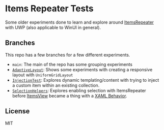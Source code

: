 
# Items Repeater Tests

Some older experiments done to learn and explore around [ItemsRepeater](https://learn.microsoft.com/windows/apps/design/controls/items-repeater) with UWP (also applicable to WinUI in general).

## Branches

This repo has a few branches for a few different experiments.

- `main`: The main of the repo has some grouping experiments
- [`AdaptiveLayout`](https://github.com/michael-hawker/ItemsRepeaterTests/tree/AdaptiveLayout): Shows some experiments with creating a responsive layout with `UniformGridLayout`
- [`InjectionTest`](https://github.com/michael-hawker/ItemsRepeaterTests/tree/InjectionTest): Explores dynamic templating/content with trying to inject a custom item within an existing collection.
- [`SelectionHelpers`](https://github.com/michael-hawker/ItemsRepeaterTests/tree/SelectionHelpers): Explores enabling selection with ItemsRepeater before [ItemsView](https://learn.microsoft.com/windows/apps/design/controls/itemsview) became a thing with a [XAML Behavior](https://github.com/microsoft/XamlBehaviors).

## License

MIT
